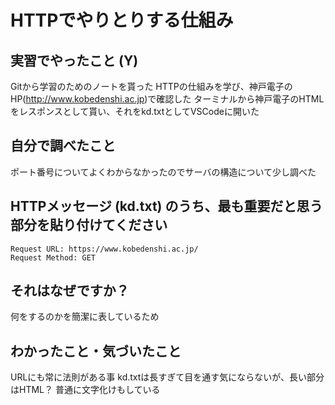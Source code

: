 # HTTPでやりとりする仕組み

<!-- Markdown記法のヒント

コード記法（1行の中に埋めたい場合）

`code`

コードブロック記法（複数行）

```
print('a')
print('b')
```

-->

## 実習でやったこと (Y)

Gitから学習のためのノートを貰った
HTTPの仕組みを学び、神戸電子のHP(http://www.kobedenshi.ac.jp)で確認した
ターミナルから神戸電子のHTMLをレスポンスとして貰い、それをkd.txtとしてVSCodeに開いた


## 自分で調べたこと

ポート番号についてよくわからなかったのでサーバの構造について少し調べた

## HTTPメッセージ (kd.txt) のうち、最も重要だと思う部分を貼り付けてください

```
Request URL: https://www.kobedenshi.ac.jp/
Request Method: GET
```

## それはなぜですか？

何をするのかを簡潔に表しているため

## わかったこと・気づいたこと

URLにも常に法則がある事
kd.txtは長すぎて目を通す気にならないが、長い部分はHTML？
普通に文字化けもしている
